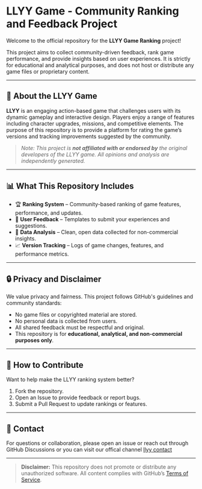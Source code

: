 #  LLYY Game - Community Ranking and Feedback Project

Welcome to the official repository for the **LLYY Game Ranking** project!

This project aims to collect community-driven feedback, rank game performance, and provide insights based on user experiences. It is strictly for educational and analytical purposes, and does not host or distribute any game files or proprietary content.

---

## 🧩 About the LLYY Game

**LLYY** is an engaging action-based game that challenges users with its dynamic gameplay and interactive design. Players enjoy a range of features including character upgrades, missions, and competitive elements. The purpose of this repository is to provide a platform for rating the game’s versions and tracking improvements suggested by the community.

> _Note: This project is **not affiliated with or endorsed by** the original developers of the LLYY game. All opinions and analysis are independently generated._

---

## 📊 What This Repository Includes

- 🏆 **Ranking System** – Community-based ranking of game features, performance, and updates.
- 💬 **User Feedback** – Templates to submit your experiences and suggestions.
- 📁 **Data Analysis** – Clean, open data collected for non-commercial insights.
- 📈 **Version Tracking** – Logs of game changes, features, and performance metrics.

---

## 🔒 Privacy and Disclaimer

We value privacy and fairness. This project follows GitHub's guidelines and community standards:

- No game files or copyrighted material are stored.
- No personal data is collected from users.
- All shared feedback must be respectful and original.
- This repository is for **educational, analytical, and non-commercial purposes only**.

---

## 🤝 How to Contribute

Want to help make the LLYY ranking system better?

1. Fork the repository.
2. Open an Issue to provide feedback or report bugs.
3. Submit a Pull Request to update rankings or features.


---

## 📧 Contact

For questions or collaboration, please open an issue or reach out through GitHub Discussions or you can visit our offical channel 
<a href="https://llyygame.site">llyy contact</a>

---

> **Disclaimer:** This repository does not promote or distribute any unauthorized software. All content complies with GitHub’s [Terms of Service](https://docs.github.com/en/site-policy/github-terms/github-terms-of-service).

